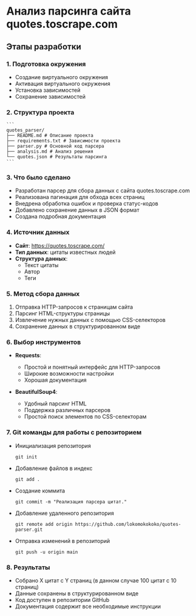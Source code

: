 # Анализ парсинга сайта quotes.toscrape.com

## Этапы разработки

### 1. Подготовка окружения
- Создание виртуального окружения
- Активация виртуального окружения
- Установка зависимостей
- Сохранение зависимостей

### 2. Структура проекта
    ```
    quotes_parser/
    ├── README.md # Описание проекта
    ├── requirements.txt # Зависимости проекта
    ├── parser.py # Основной код парсера
    ├── analysis.md # Анализ решения
    └── quotes.json # Результаты парсинга
    ```

### 3. Что было сделано
- Разработан парсер для сбора данных с сайта quotes.toscrape.com
- Реализована пагинация для обхода всех страниц
- Внедрена обработка ошибок и проверка статус-кодов
- Добавлено сохранение данных в JSON формат
- Создана подробная документация

### 4. Источник данных
- **Сайт**: https://quotes.toscrape.com/
- **Тип данных**: цитаты известных людей
- **Структура данных**:
  - Текст цитаты
  - Автор
  - Теги

### 5. Метод сбора данных
1. Отправка HTTP-запросов к страницам сайта
2. Парсинг HTML-структуры страницы
3. Извлечение нужных данных с помощью CSS-селекторов
4. Сохранение данных в структурированном виде

### 6. Выбор инструментов
- **Requests**: 
  - Простой и понятный интерфейс для HTTP-запросов
  - Широкие возможности настройки
  - Хорошая документация

- **BeautifulSoup4**:
  - Удобный парсинг HTML
  - Поддержка различных парсеров
  - Простой поиск элементов по CSS-селекторам

### 7. Git команды для работы с репозиторием
- Инициализация репозитория
    ```
    git init
    ```
- Добавление файлов в индекс
    ```
    git add .
    ```
- Создание коммита
    ```
    git commit -m "Реализация парсера цитат."
    ```
- Добавление удаленного репозитория
    ```
    git remote add origin https://github.com/lokomokokoko/quotes-parser.git
    ```
- Отправка изменений в репозиторий
    ```
    git push -u origin main
    ```

### 8. Результаты
- Собрано X цитат с Y страниц (в данном случае 100 цитат с 10 страниц)
- Данные сохранены в структурированном виде
- Код доступен в репозитории GitHub
- Документация содержит все необходимые инструкции